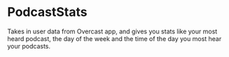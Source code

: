 # PodcastStats
Takes in user data from Overcast app, and gives you stats like your most heard podcast,
the day of the week and the time of the day you most hear your podcasts.
